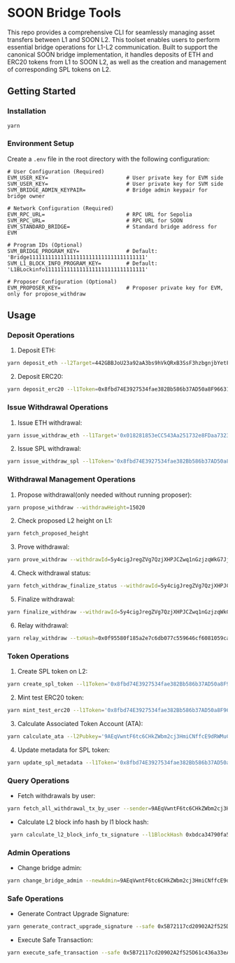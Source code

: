 # SOON Bridge Tools

This repo provides a comprehensive CLI for seamlessly managing asset transfers between L1 and SOON L2. This toolset enables users to perform essential bridge operations for L1-L2 communication. Built to support the canonical SOON bridge implementation, it handles deposits of ETH and ERC20 tokens from L1 to SOON L2, as well as the creation and management of corresponding SPL tokens on L2.

## Getting Started

### Installation

```bash
yarn
```

### Environment Setup

Create a `.env` file in the root directory with the following configuration:

```
# User Configuration (Required)
EVM_USER_KEY=                         # User private key for EVM side
SVM_USER_KEY=                         # User private key for SVM side
SVM_BRIDGE_ADMIN_KEYPAIR=             # Bridge admin keypair for bridge owner

# Network Configuration (Required)
EVM_RPC_URL=                          # RPC URL for Sepolia
SVM_RPC_URL=                          # RPC URL for SOON
EVM_STANDARD_BRIDGE=                  # Standard bridge address for EVM

# Program IDs (Optional)
SVM_BRIDGE_PROGRAM_KEY=               # Default: 'Bridge1111111111111111111111111111111111111'
SVM_L1_BLOCK_INFO_PROGRAM_KEY=        # Default: 'L1BLockinfo11111111111111111111111111111111'

# Proposer Configuration (Optional)
EVM_PROPOSER_KEY=                     # Proposer private key for EVM, only for propose_withdraw
```

## Usage

### Deposit Operations

1. Deposit ETH:

```bash
yarn deposit_eth --l2Target=442GBBJoU23a92aA3bs9hVkQRxB3SsF3hzbgnjbYetFL --value=100000000000000000 --gasLimit=100000
```

2. Deposit ERC20:

```bash
yarn deposit_erc20 --l1Token=0x8fbd74E3927534fae382Bb586b37AD50a8F96631 --l2Token=5mShWfe7ZYkdeyLgcHxtHUNtCx2cMXkC8roCWdvmW95k --l2Receiver=9AEqVwntF6tc6CHkZWbm2cj3HmiCNffcE9dRWMuCBmU --amount=2000000000000000000 --gasLimit=100000
```

### Issue Withdrawal Operations

1. Issue ETH withdrawal:

```bash
yarn issue_withdraw_eth --l1Target='0x018281853eCC543Aa251732e8FDaa7323247eBeB' --value=20000000 --gasLimit=100000
```

2. Issue SPL withdrawal:

```bash
yarn issue_withdraw_spl --l1Token='0x8fbd74E3927534fae382Bb586b37AD50a8F96631' --l1Target='0x018281853eCC543Aa251732e8FDaa7323247eBeB' --amount=2000000 --gasLimit=100000
```

### Withdrawal Management Operations

1. Propose withdrawal(only needed without running proposer):

```bash
yarn propose_withdraw --withdrawHeight=15020
```

2. Check proposed L2 height on L1:

```bash
yarn fetch_proposed_height
```

3. Prove withdrawal:

```bash
yarn prove_withdraw --withdrawId=5y4cigJregZVg7QzjXHPJCZwq1nGzjzqWkG7JjXiRHo7 --withdrawHeight=15020
```

4. Check withdrawal status:

```bash
yarn fetch_withdraw_finalize_status --withdrawId=5y4cigJregZVg7QzjXHPJCZwq1nGzjzqWkG7JjXiRHo7
```

5. Finalize withdrawal:

```bash
yarn finalize_withdraw --withdrawId=5y4cigJregZVg7QzjXHPJCZwq1nGzjzqWkG7JjXiRHo7
```

6. Relay withdrawal:

```bash
yarn relay_withdraw --txHash=0x0f95580f185a2e7c6db077c559646cf6081059ca1fbaaff6df14f68201532a66
```

### Token Operations

1. Create SPL token on L2:

```bash
yarn create_spl_token --l1Token='0x8fbd74E3927534fae382Bb586b37AD50a8F96631' --name='USD Coin' --symbol='USDC' --uri='https://ipfs.io/ipfs/QmXRVXSRbH9nKYPgVfakXRhDhEaXWs6QYu3rToadXhtHPr' --decimals=6
```

2. Mint test ERC20 token:

```bash
yarn mint_test_erc20 --l1Token='0x8fbd74E3927534fae382Bb586b37AD50a8F96631' --l1Receiver='0xA96605EcF43E4e16e2255B0006b79a7781797b44' --amount=100000000000000000
```

3. Calculate Associated Token Account (ATA):

```bash
yarn calculate_ata --l2Pubkey='9AEqVwntF6tc6CHkZWbm2cj3HmiCNffcE9dRWMuCBmU' --splMintKey='Av7G6mUjHpRQtW1eAvKkmcm9NuuUkADmR1xR4F41sSfM'
```

4. Update metadata for SPL token:

```bash
yarn update_spl_metadata --l1Token='0x8fbd74E3927534fae382Bb586b37AD50a8F96631' --name='USD Coin' --symbol='USDC' --uri='https://ipfs.io/ipfs/bafkreicesdbqvp3uhjdz2cucu7a2cj2dshoc2vgnmoadjhgrcrqhohpwqy'
```

### Query Operations

- Fetch withdrawals by user:

```bash
yarn fetch_all_withdrawal_tx_by_user --sender=9AEqVwntF6tc6CHkZWbm2cj3HmiCNffcE9dRWMuCBmU
```

- Calculate L2 block info hash by l1 block hash:

```bash
 yarn calculate_l2_block_info_tx_signature --l1BlockHash 0xbdca34790fa5942964c587e624d46e94393fc3ce5a9a5ab3262aab8db3e4
```

### Admin Operations

- Change bridge admin:

```bash
yarn change_bridge_admin --newAdmin=9AEqVwntF6tc6CHkZWbm2cj3HmiCNffcE9dRWMuCBmU
```

### Safe Operations

- Generate Contract Upgrade Signature:

```bash
yarn generate_contract_upgrade_signature --safe 0x5B72117cd20902A2f525D61c436a33eA55fCfdC5 --proxyAdmin 0x62d7F1Fd5Ba13121FcE6E6648c23a25FB43112F2 --proxy 0x8061A80A302C7AEad088194CfD50D9739534A201 --impl 0x5b73ba9d9b500fd770efb2d6b6351deaf6513a71 
```

- Execute Safe Transaction:

```bash
yarn execute_safe_transaction --safe 0x5B72117cd20902A2f525D61c436a33eA55fCfdC5 --target 0x62d7F1Fd5Ba13121FcE6E6648c23a25FB43112F2 --data 0x99a88ec40000000000000000000000008061a80a302c7aead088194cfd50d9739534a2010000000000000000000000005b73ba9d9b500fd770efb2d6b6351deaf6513a71 --signatures 0x09822f566368f4906651ba8aec8fa6f2f544fb0c94730679b7dc89ec6fc0ffd00d7151733cec45c747f1dcff2abda733ae83485cd7be93c2373f20456b2363711bb770b604360db7850d535ee3a0a8638392931df6af0414445697237029d2897d054569572d4aea3bf67a079b485673bb0cd4d9922586f0c0086ad03042fa763b1b 
```